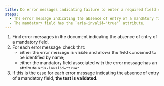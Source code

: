 ```yaml
---
title: Do error messages indicating failure to enter a required field satisfy any of these conditions?
steps:
  - The error message indicating the absence of entry of a mandatory field is visible and allows you to identify the field concerned by name.
  - The mandatory field has the `aria-invalid="true"` attribute.
---
```


1. Find error messages in the document indicating the absence of entry of a mandatory field.
2. For each error message, check that:
   - either the error message is visible and allows the field concerned to be identified by name;
   - either the mandatory field associated with the error message has an attribute `aria-invalid="true"`.
3. If this is the case for each error message indicating the absence of entry of a mandatory field, **the test is validated**.
